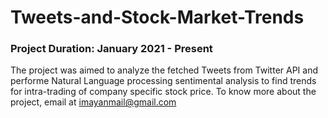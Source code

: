 # Tweets-and-Stock-Market-Trends
### Project Duration: January 2021 - Present
The project was aimed to analyze the fetched Tweets from Twitter API and performe Natural Language processing sentimental analysis to find trends for intra-trading of company specific stock price. To know more about the project, email at imayanmail@gmail.com
